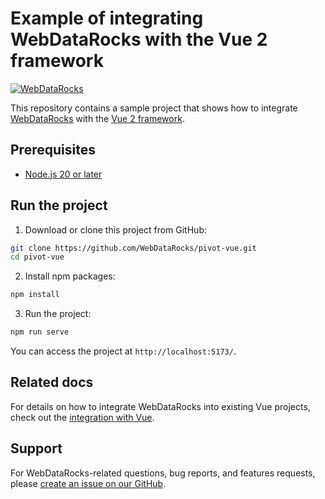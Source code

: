 # Example of integrating WebDataRocks with the Vue 2 framework
[![WebDataRocks](https://cdn.webdatarocks.com/readmes/vue.png)](https://www.webdatarocks.com/?r=rm_vue)

This repository contains a sample project that shows how to integrate [WebDataRocks](https://www.webdatarocks.com/?r=rm_vue) with the [Vue 2 framework](https://v2.vuejs.org/).

## Prerequisites

- [Node.js 20 or later](https://nodejs.org/en/)

## Run the project

1. Download or clone this project from GitHub:
```bash
git clone https://github.com/WebDataRocks/pivot-vue.git
cd pivot-vue
```
2. Install npm packages:
```bash
npm install
```
3. Run the project:
```bash
npm run serve
```
You can access the project at `http://localhost:5173/`.

## Related docs

For details on how to integrate WebDataRocks into existing Vue projects, check out the [integration with Vue](https://www.webdatarocks.com/doc/vue/how-to-start-online-reporting?r=rm_vue).

## Support

For WebDataRocks-related questions, bug reports, and features requests, please [create an issue on our GitHub](https://github.com/WebDataRocks/web-pivot-table/issues?r=rm_vue).
